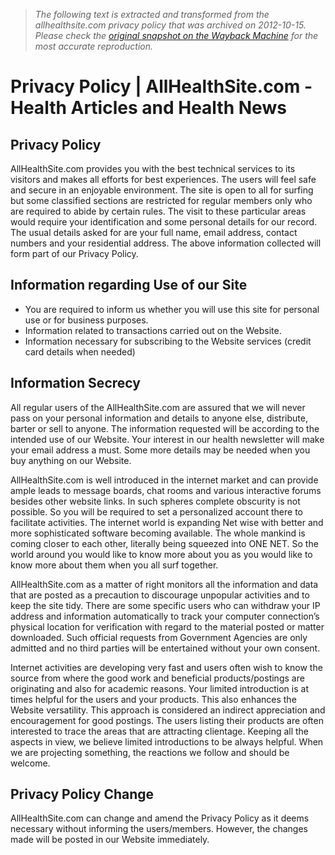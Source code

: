 > *The following text is extracted and transformed from the allhealthsite.com privacy policy that was archived on 2012-10-15. Please check the [original snapshot on the Wayback Machine](https://web.archive.org/web/20121015073248id_/http%3A//www.allhealthsite.com/privacy-policy) for the most accurate reproduction.*

# Privacy Policy | AllHealthSite.com - Health Articles and Health News

## Privacy Policy

AllHealthSite.com provides you with the best technical services to its visitors and makes all efforts for best experiences. The users will feel safe and secure in an enjoyable environment. The site is open to all for surfing but some classified sections are restricted for regular members only who are required to abide by certain rules. The visit to these particular areas would require your identification and some personal details for our record. The usual details asked for are your full name, email address, contact numbers and your residential address. The above information collected will form part of our Privacy Policy.

## Information regarding Use of our Site

  * You are required to inform us whether you will use this site for personal use or for business purposes.
  * Information related to transactions carried out on the Website.
  * Information necessary for subscribing to the Website services (credit card details when needed)



## Information Secrecy

All regular users of the AllHealthSite.com are assured that we will never pass on your personal information and details to anyone else, distribute, barter or sell to anyone. The information requested will be according to the intended use of our Website. Your interest in our health newsletter will make your email address a must. Some more details may be needed when you buy anything on our Website.

AllHealthSite.com is well introduced in the internet market and can provide ample leads to message boards, chat rooms and various interactive forums besides other website links. In such spheres complete obscurity is not possible. So you will be required to set a personalized account there to facilitate activities. The internet world is expanding Net wise with better and more sophisticated software becoming available. The whole mankind is coming closer to each other, literally being squeezed into ONE NET. So the world around you would like to know more about you as you would like to know more about them when you all surf together.

AllHealthSite.com as a matter of right monitors all the information and data that are posted as a precaution to discourage unpopular activities and to keep the site tidy. There are some specific users who can withdraw your IP address and information automatically to track your computer connection’s physical location for verification with regard to the material posted or matter downloaded. Such official requests from Government Agencies are only admitted and no third parties will be entertained without your own consent.

Internet activities are developing very fast and users often wish to know the source from where the good work and beneficial products/postings are originating and also for academic reasons. Your limited introduction is at times helpful for the users and your products. This also enhances the Website versatility. This approach is considered an indirect appreciation and encouragement for good postings. The users listing their products are often interested to trace the areas that are attracting clientage. Keeping all the aspects in view, we believe limited introductions to be always helpful. When we are projecting something, the reactions we follow and should be welcome.

## Privacy Policy Change

AllHealthSite.com can change and amend the Privacy Policy as it deems necessary without informing the users/members. However, the changes made will be posted in our Website immediately.

